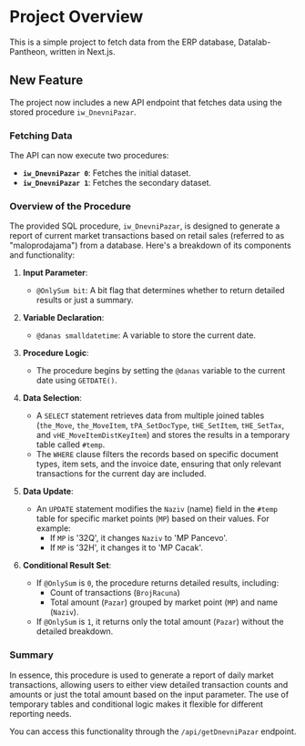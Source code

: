 # Project Overview

This is a simple project to fetch data from the ERP database, Datalab-Pantheon, written in Next.js.

## New Feature

The project now includes a new API endpoint that fetches data using the stored procedure `iw_DnevniPazar`.

### Fetching Data

The API can now execute two procedures:
- **`iw_DnevniPazar 0`**: Fetches the initial dataset.
- **`iw_DnevniPazar 1`**: Fetches the secondary dataset.

### Overview of the Procedure

The provided SQL procedure, `iw_DnevniPazar`, is designed to generate a report of current market transactions based on retail sales (referred to as "maloprodajama") from a database. Here's a breakdown of its components and functionality:

1. **Input Parameter**:
   - `@OnlySum bit`: A bit flag that determines whether to return detailed results or just a summary.

2. **Variable Declaration**:
   - `@danas smalldatetime`: A variable to store the current date.

3. **Procedure Logic**:
   - The procedure begins by setting the `@danas` variable to the current date using `GETDATE()`.

4. **Data Selection**:
   - A `SELECT` statement retrieves data from multiple joined tables (`the_Move`, `the_MoveItem`, `tPA_SetDocType`, `tHE_SetItem`, `tHE_SetTax`, and `vHE_MoveItemDistKeyItem`) and stores the results in a temporary table called `#temp`.
   - The `WHERE` clause filters the records based on specific document types, item sets, and the invoice date, ensuring that only relevant transactions for the current day are included.

5. **Data Update**:
   - An `UPDATE` statement modifies the `Naziv` (name) field in the `#temp` table for specific market points (`MP`) based on their values. For example:
     - If `MP` is '32Q', it changes `Naziv` to 'MP Pancevo'.
     - If `MP` is '32H', it changes it to 'MP Cacak'.

6. **Conditional Result Set**:
   - If `@OnlySum` is `0`, the procedure returns detailed results, including:
     - Count of transactions (`BrojRacuna`)
     - Total amount (`Pazar`) grouped by market point (`MP`) and name (`Naziv`).
   - If `@OnlySum` is `1`, it returns only the total amount (`Pazar`) without the detailed breakdown.

### Summary

In essence, this procedure is used to generate a report of daily market transactions, allowing users to either view detailed transaction counts and amounts or just the total amount based on the input parameter. The use of temporary tables and conditional logic makes it flexible for different reporting needs.

You can access this functionality through the `/api/getDnevniPazar` endpoint.
